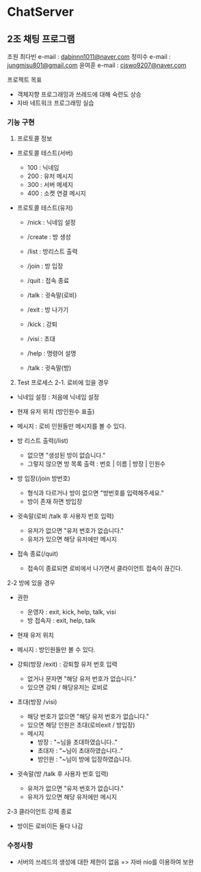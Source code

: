 # ChatServer
## 2조 채팅 프로그램
조원
최다빈 e-mail : dabinnn1011@naver.com
정미수 e-mail : jungmisu801@gmail.com
윤여훈 e-mail : cjswo9207@naver.com

프로젝트 목표
 - 객체지향 프로그래밍과 쓰레드에 대해 숙련도 상승
 - 자바 네트워크 프로그래밍 실습

### 기능 구현
1. 프로토콜 정보
 - 프로토콜 테스트(서버)
    * 100 : 닉네임
    * 200 : 유저 메시지
    * 300 : 서버 메세지
    * 400 : 소켓 연결 메시지

 - 프로토콜 테스트(유저)
    * /nick : 닉네임 설정
    * /create : 방 생성
    * /list : 방리스트 출력
    * /join : 방 입장
    * /quit : 접속 종료
    * /talk : 귓속말(로비)

    * /exit : 방 나가기
    * /kick : 강퇴
    * /visi : 초대
    * /help : 명령어 설명
    * /talk : 귓속말(방)

2. Test 프로세스
2-1. 로비에 있을 경우
 - 닉네임 설정 : 처음에 닉네임 설정

 - 현재 유저 위치 (방인원수 표출)
 
 - 메시지 : 로비 인원들만 메시지를 볼 수 있다.

 - 방 리스트 출력(/list)
    * 없으면 "생성된 방이 없습니다."
    * 그렇지 않으면 방 목록 출력 : 번호 | 이름 | 방장 | 인원수
 
 - 방 입장(/join 방번호)
    * 형식과 다르거나 방이 없으면 "방번호를 입력해주세요."
    * 방이 존재 하면 방입장

 - 귓속말(로비 /talk 후 사용자 번호 입력)
    * 유저가 없으면 "유저 번호가 없습니다."
    * 유저가 있으면 해당 유저에만 메시지

 - 접속 종료(/quit)
    * 접속이 종료되면 로비에서 나가면서 클라이언트 접속이 끊긴다.

2-2 방에 있을 경우
 - 권한
    * 운영자 : exit, kick, help, talk, visi
    * 방 접속자 : exit, help, talk

 - 현재 유저 위치

 - 메시지 : 방인원들만 볼 수 있다.

 - 강퇴(방장 /exit) : 강퇴할 유저 번호 입력
    * 없거나 문자면 "해당 유저 번호가 없습니다."
    * 있으면 강퇴 / 해당유저는 로비로

 - 초대(방장 /visi)
    * 해당 번호가 없으면 "해당 유저 번호가 없습니다."
    * 있으면 해당 인원은 초대(로비exit / 방입장)
    * 메시지 
        +   방장 :  "~님을 초대하였습니다.." 
        +   초대자 :  "~님이 초대하였습니다.."
        +   방인원 : "~님이 방에 입장하였습니다.

 - 귓속말(방 /talk 후 사용자 번호 입력)
    * 유저가 없으면 "유저 번호가 없습니다."
    * 유저가 있으면 해당 유저에만 메시지

2-3 클라이언트 강제 종료
 - 방이든 로비이든 둘다 나감
 

### 수정사항
 - 서버의 쓰레드의 생성에 대한 제한이 없음 => 자바 nio를 이용하여 보완
